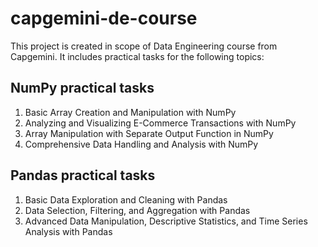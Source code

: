 # capgemini-de-course

This project is created in scope of Data Engineering course from Capgemini. It includes practical tasks for the following topics:

## NumPy practical tasks
1. Basic Array Creation and Manipulation with NumPy
2. Analyzing and Visualizing E-Commerce Transactions with NumPy
3. Array Manipulation with Separate Output Function in NumPy
4. Comprehensive Data Handling and Analysis with NumPy

## Pandas practical tasks
1. Basic Data Exploration and Cleaning with Pandas
2. Data Selection, Filtering, and Aggregation with Pandas
3. Advanced Data Manipulation, Descriptive Statistics, and Time Series Analysis with Pandas
